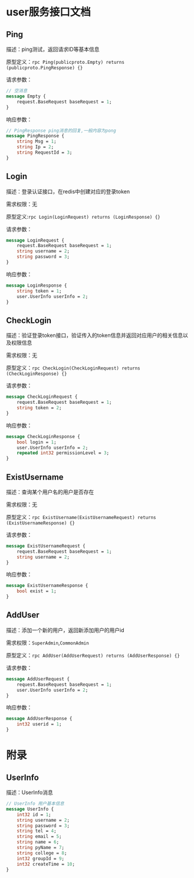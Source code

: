 # user服务接口文档

## Ping

描述：ping测试，返回请求ID等基本信息

原型定义：`rpc Ping(publicproto.Empty) returns (publicproto.PingResponse) {}`

请求参数：

```protobuf
// 空消息
message Empty {
    request.BaseRequest baseRequest = 1;
}
```

响应参数：

```protobuf
// PingResponse ping消息的回复,一般内容为pong
message PingResponse {
    string Msg = 1;
    string Ip = 2;
    string RequestId = 3;
}
```

## Login

描述：登录认证接口，在redis中创建对应的登录token

需求权限：无

原型定义:`rpc Login(LoginRequest) returns (LoginResponse) {}`

请求参数：

```protobuf
message LoginRequest {
    request.BaseRequest baseRequest = 1;
    string username = 2;
    string password = 3;
}
```

响应参数：

```protobuf
message LoginResponse {
    string token = 1;
    user.UserInfo userInfo = 2;
}
```

## CheckLogin

描述：验证登录token接口，验证传入的token信息并返回对应用户的相关信息以及权限信息

需求权限：无

原型定义：`rpc CheckLogin(CheckLoginRequest) returns (CheckLoginResponse) {}`

请求参数：

```protobuf
message CheckLoginRequest {
    request.BaseRequest baseRequest = 1;
    string token = 2;
}
```

响应参数：

```protobuf
message CheckLoginResponse {
    bool login = 1;
    user.UserInfo userInfo = 2;
    repeated int32 permissionLevel = 3;
}
```

## ExistUsername

描述：查询某个用户名的用户是否存在

需求权限：无

原型定义：`rpc ExistUsername(ExistUsernameRequest) returns (ExistUsernameResponse) {}`

请求参数：

```protobuf
message ExistUsernameRequest {
    request.BaseRequest baseRequest = 1;
    string username = 2;
}
```

响应参数：

```protobuf
message ExistUsernameResponse {
    bool exist = 1;
}
```

## AddUser

描述：添加一个新的用户，返回新添加用户的用户id

需求权限：`SuperAdmin`,`CommonAdmin`

原型定义：`rpc AddUser(AddUserRequest) returns (AddUserResponse) {}`

请求参数：

```protobuf
message AddUserRequest {
    request.BaseRequest baseRequest = 1;
    user.UserInfo userInfo = 2;
}
```

响应参数：

```protobuf
message AddUserResponse {
    int32 userid = 1;
}
```

# 附录

## UserInfo

描述：UserInfo消息

```protobuf
// UserInfo 用户基本信息
message UserInfo {
    int32 id = 1;
    string username = 2;
    string password = 3;
    string tel = 4;
    string email = 5;
    string name = 6;
    string pyName = 7;
    string college = 8;
    int32 groupId = 9;
    int32 createTime = 10;
}
```

